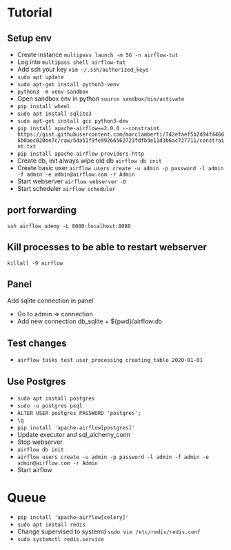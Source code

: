 # Tutorial

## Setup env

- Create instance `multipass launch -m 5G -n airflow-tut`
- Log into `multipass shell airflow-tut`
- Add ssh your key `vim ~/.ssh/authorized_keys` 
- `sudo apt update`
- `sudo apt-get install python3-venv`
- `python3 -m venv sandbox`
- Open sandbox env in python `source sandbox/bin/activate`
- `pip install wheel`
- `sudo apt install sqlite3`
- `sudo apt-get install gcc python3-dev`
- `pip install apache-airflow==2.0.0 --constraint https://gist.githubusercontent.com/marclamberti/742efaef5b2d94f44666b0aec020be7c/raw/5da51f9fe99266562723fdfb3e11d3b6ac727711/constraint.txt`
- `pip install apache-airflow-providers-http`
- Create db, init always wipe old db `airflow db init`
- Create basic user `airflow users create -u admin -p password -l admin -f admin -e admin@airflow.com -r Admin`
- Start webserver `airflow webserver -D`
- Start scheduler `airflow scheduler`

## port forwarding

`ssh airflow_udemy -L 8080:localhost:8080`

## Kill processes to be able to restart webserver

`killall -9 airflow`

## Panel

Add sqlite connection in panel

- Go to admin => connection
- Add new connection  db_sqlite + ${pwd}/airflow.db

## Test changes

- `airflow tasks test user_processing creating_table 2020-01-01`


## Use Postgres

- `sudo apt install postgres`
- `sudo -u postgres psql`
- `ALTER USER postgres PASSWORD 'postgres';`
- `\q`
- `pip install 'apache-airflow[postgres]'`
- Update executor and sql_alchemy_conn
- Stop webserver  
- `airflow db init`
- `airflow users create -u admin -p password -l admin -f admin -e admin@airflow.com -r Admin`
- Start airflow

# Queue

- `pip install 'apache-airflow[celery]'`
- `sudo apt install redis`
- Change supervised to systemd `sudo vim /etc/redis/redis.conf`
- `sudo systemctl redis.service`
